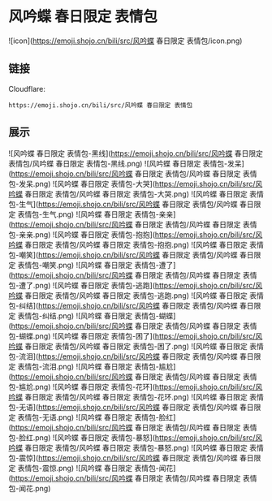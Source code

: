 # 风吟蝶 春日限定 表情包
![icon](https://emoji.shojo.cn/bili/src/风吟蝶 春日限定 表情包/icon.png)
## 链接
Cloudflare:
```
https://emoji.shojo.cn/bili/src/风吟蝶 春日限定 表情包
```
## 展示
![风吟蝶 春日限定 表情包-黑线](https://emoji.shojo.cn/bili/src/风吟蝶 春日限定 表情包/风吟蝶 春日限定 表情包-黑线.png)
![风吟蝶 春日限定 表情包-发呆](https://emoji.shojo.cn/bili/src/风吟蝶 春日限定 表情包/风吟蝶 春日限定 表情包-发呆.png)
![风吟蝶 春日限定 表情包-大哭](https://emoji.shojo.cn/bili/src/风吟蝶 春日限定 表情包/风吟蝶 春日限定 表情包-大哭.png)
![风吟蝶 春日限定 表情包-生气](https://emoji.shojo.cn/bili/src/风吟蝶 春日限定 表情包/风吟蝶 春日限定 表情包-生气.png)
![风吟蝶 春日限定 表情包-亲亲](https://emoji.shojo.cn/bili/src/风吟蝶 春日限定 表情包/风吟蝶 春日限定 表情包-亲亲.png)
![风吟蝶 春日限定 表情包-抱抱](https://emoji.shojo.cn/bili/src/风吟蝶 春日限定 表情包/风吟蝶 春日限定 表情包-抱抱.png)
![风吟蝶 春日限定 表情包-嘲笑](https://emoji.shojo.cn/bili/src/风吟蝶 春日限定 表情包/风吟蝶 春日限定 表情包-嘲笑.png)
![风吟蝶 春日限定 表情包-遭了](https://emoji.shojo.cn/bili/src/风吟蝶 春日限定 表情包/风吟蝶 春日限定 表情包-遭了.png)
![风吟蝶 春日限定 表情包-逃跑](https://emoji.shojo.cn/bili/src/风吟蝶 春日限定 表情包/风吟蝶 春日限定 表情包-逃跑.png)
![风吟蝶 春日限定 表情包-纠结](https://emoji.shojo.cn/bili/src/风吟蝶 春日限定 表情包/风吟蝶 春日限定 表情包-纠结.png)
![风吟蝶 春日限定 表情包-蝴蝶](https://emoji.shojo.cn/bili/src/风吟蝶 春日限定 表情包/风吟蝶 春日限定 表情包-蝴蝶.png)
![风吟蝶 春日限定 表情包-困了](https://emoji.shojo.cn/bili/src/风吟蝶 春日限定 表情包/风吟蝶 春日限定 表情包-困了.png)
![风吟蝶 春日限定 表情包-流泪](https://emoji.shojo.cn/bili/src/风吟蝶 春日限定 表情包/风吟蝶 春日限定 表情包-流泪.png)
![风吟蝶 春日限定 表情包-尴尬](https://emoji.shojo.cn/bili/src/风吟蝶 春日限定 表情包/风吟蝶 春日限定 表情包-尴尬.png)
![风吟蝶 春日限定 表情包-花环](https://emoji.shojo.cn/bili/src/风吟蝶 春日限定 表情包/风吟蝶 春日限定 表情包-花环.png)
![风吟蝶 春日限定 表情包-无语](https://emoji.shojo.cn/bili/src/风吟蝶 春日限定 表情包/风吟蝶 春日限定 表情包-无语.png)
![风吟蝶 春日限定 表情包-脸红](https://emoji.shojo.cn/bili/src/风吟蝶 春日限定 表情包/风吟蝶 春日限定 表情包-脸红.png)
![风吟蝶 春日限定 表情包-暴怒](https://emoji.shojo.cn/bili/src/风吟蝶 春日限定 表情包/风吟蝶 春日限定 表情包-暴怒.png)
![风吟蝶 春日限定 表情包-震惊](https://emoji.shojo.cn/bili/src/风吟蝶 春日限定 表情包/风吟蝶 春日限定 表情包-震惊.png)
![风吟蝶 春日限定 表情包-闻花](https://emoji.shojo.cn/bili/src/风吟蝶 春日限定 表情包/风吟蝶 春日限定 表情包-闻花.png)
